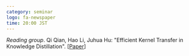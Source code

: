 ```yaml
---
category: seminar
logo: fa-newspaper
time: 20:00 JST
---
```


*Reading group*. Qi Qian, Hao Li, Juhua Hu: "Efficient Kernel Transfer in Knowledge Distillation". [[Paper](https://arxiv.org/abs/2009.14416)]
